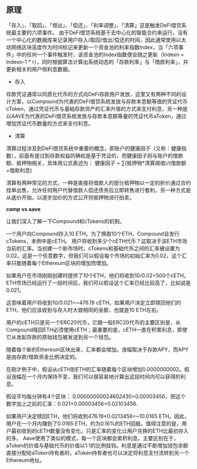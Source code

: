 ## 原理
「存入」、「取回」、「借出」、「偿还」、「利率调整」、「清算」这是触发DeFi借贷系统最主要的六项事件。
由于DeFi借贷系统基于去中心化的智能合约来运行，没有一个中心化的数据库来记录用户存入/取回/借出/偿还的时间，因此通常使用以太坊网络区块高度作为时间标记来更新一个资金池的利率指数Index，当「六项事件」中的任何一个事件触发时，该资金池的Index指数便会随之更新（Indexn = Indexn-1 * r），同时根据算法计算出系统动态的「存款利率」与「借款利率」，并更新相关的用户侧利息数据。

- 存入  

存款凭证通常以同质化代币的方式向DeFi存款用户发放，这里又有两种不同的设计方案，以Compound为代表的DeFi借贷系统发放与存款本息额等值的凭证代币cToken，通过凭证代币与基础存款资产的汇率升值的方式来支付利息，另一种是以AAVE为代表的DeFi借贷系统发放与存款本息额等量的凭证代币aToken，通过增加凭证代币数量的方式来支付利息。

- 清算

清算过程涉及到DeFi借贷系统中重要的概念，即账户的健康因子（又称：健康指数），前面有提过到存款权益的确权是基于凭证的，而健康因子则与账户的借款额、抵押物相关，具体用公式表述为：
健康因子 = ∑(抵押物*清算阈值)/(借款额+借款利息)

清算有两种常见的方式，一种是直接将借款人的部分抵押物以一定的折价通过合约挂单出售，允许任何用户代替借款人偿还债务后立即转售进行套利，另一种方式是从底价开始，以逐步加价的方式公开将抵押物进行拍卖。


**comp vs aave**  

让我们深入了解一下Compound和cTokens的机制。

一个用户向Compound存入10 ETH。为了换取10个ETH，Compound会发行cTokens，本例中是cETH。
用户将收到多少个cETH代币？这取决于该ETH市场当前的汇率。当创建一个新市场时，cTokens和基础代币之间的汇率被设置为0.02。这是一个任意数字，但我们可以假设每个市场的初始汇率为0.02，这个汇率只能随着每个Ethereum区块的增加而增加。

如果用户在市场刚刚创建时提供了10个ETH，他们将收到10/0.02=500个cETH。ETH市场已经运行了一段时间后，我们可以假设这个汇率已经比较高了，比如说是0.021。

这意味着用户将收到10/0.021=~476.19 cETH。如果用户决定立即赎回他们的ETH，他们应该收到与存入时大致相同的金额，也就是10 ETH左右。

用户的cETH只是另一个ERC20代币，它跟一般ERC20代币的主要区别是，从Compound赎回ETH必须使用cETH；最重要的是，cETH一直在积累利息，即使它从发起存款的原始钱包被发送到另一个钱包。

随着每个新的Ethereum区块出来，汇率都会增加。涨幅取决于存款APY，而APY是由存款/借款资金比例决定的。

在刚才例子中，假设从cETH到ETH的汇率随着每个区块增加0.0000000002。假设涨幅在一个月内保持不变，我们可以很容易地计算出这段时间内可以获得的利息。

假设平均每分钟有4个区块： 0.0000000002*4*60*24*30=0.00003456，把这个数字加上之前的汇率：0.021+0.00003456=0.02103456.

如果用户决定赎回ETH，他们将收到476.19*0.0213456=~10.0165 ETH。因此，用户在一个月内赚到了0.0165 ETH，约为0.16%的ETH回报。值得注意的是，用户最初收到的cETH数量没有变化，只是汇率的变化让用户兑换的ETH比最初存入的多。
Aave使用了类似的模式，每一个区块都会累积利息。主要区别在于，aToken的价值与基础代币的价值以1:1的比例挂钩。利息是通过不断增加钱包余额直接分配给aToken持有者的，aToken持有者也可以决定将利息支付流转到另一个Ethereum地址。